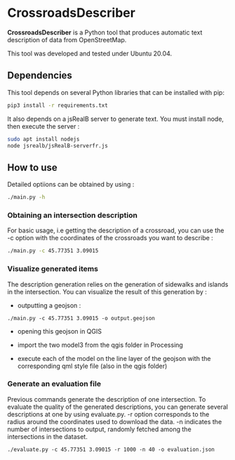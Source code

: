 # CrossroadsDescriber

**CrossroadsDescriber** is a Python tool that produces automatic text description of data from OpenStreetMap.

This tool was developed and tested under Ubuntu 20.04.

## Dependencies

This tool depends on several Python libraries that can be installed with pip:

```bash
pip3 install -r requirements.txt
````

It also depends on a jsRealB server to generate text. You must install node, then execute the server :

```bash
sudo apt install nodejs
node jsrealb/jsRealB-serverfr.js
```

## How to use

Detailed optiions can be obtained by using :

```bash
./main.py -h
```

### Obtaining an intersection description

For basic usage, i.e getting the description of a crossroad, you can use the -c option with the coordinates of the crossroads you want to describe :

```bash
./main.py -c 45.77351 3.09015
```

### Visualize generated items

The description generation relies on the generation of sidewalks and islands in the intersection. You can visualize the result of this generation by :

* outputting a geojson :
```
./main.py -c 45.77351 3.09015 -o output.geojson
```

* opening this geojson in QGIS

* import the two model3 from the qgis folder in Processing

* execute each of the model on the line layer of the geojson with the corresponding qml style file (also in the qgis folder)

### Generate an evaluation file

Previous commands generate the description of one intersection. To evaluate the quality of the generated descriptions, you can generate several descriptions at one by using evaluate.py. -r option corresponds to the radius around the coordinates used to download the data. -n indicates the number of intersections to output, randomly fetched among the intersections in the dataset.

```
./evaluate.py -c 45.77351 3.09015 -r 1000 -n 40 -o evaluation.json
```